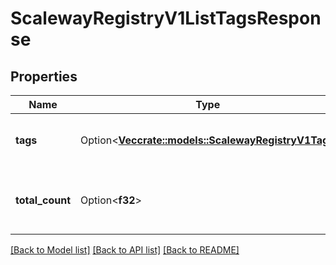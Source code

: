 # ScalewayRegistryV1ListTagsResponse

## Properties

Name | Type | Description | Notes
------------ | ------------- | ------------- | -------------
**tags** | Option<[**Vec<crate::models::ScalewayRegistryV1Tag>**](scaleway.registry.v1.Tag.md)> | Paginated list of tags matching filters | [optional]
**total_count** | Option<**f32**> | Total number of tags matching filters | [optional]

[[Back to Model list]](../README.md#documentation-for-models) [[Back to API list]](../README.md#documentation-for-api-endpoints) [[Back to README]](../README.md)


